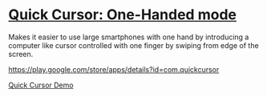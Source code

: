 # [Quick Cursor: One-Handed mode](https://play.google.com/store/apps/details?id=com.quickcursor)

Makes it easier to use large smartphones with one hand by introducing a computer like cursor controlled with one finger by swiping from edge of the screen.

https://play.google.com/store/apps/details?id=com.quickcursor



[Quick Cursor Demo](https://user-images.githubusercontent.com/3103859/210022395-94d21a7e-ec3e-4a22-a507-99cc22327ea8.mp4)

